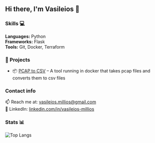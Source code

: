 ## Hi there, I'm Vasileios 👋 


### Skills 💻

**Languages:** Python  
**Frameworks:** Flask  
**Tools:** Git, Docker, Terraform

### 🚀 Projects

- 📦 [PCAP to CSV](https://github.com/vmillios/pcap2csv) – A tool running in docker that takes pcap files and converts them to csv files

### Contact info 

📫 Reach me at: [vasileios.millios@gmail.com](mailto:asileios.millios@gmail.com)  
🔗 LinkedIn: [linkedin.com/in/vasileios-millios](https://linkedin.com/in/vasileios-millios)  

### Stats 📊

![Top Langs](https://github-readme-stats.vercel.app/api/top-langs/?username=vmillios&layout=compact&theme=radical)
